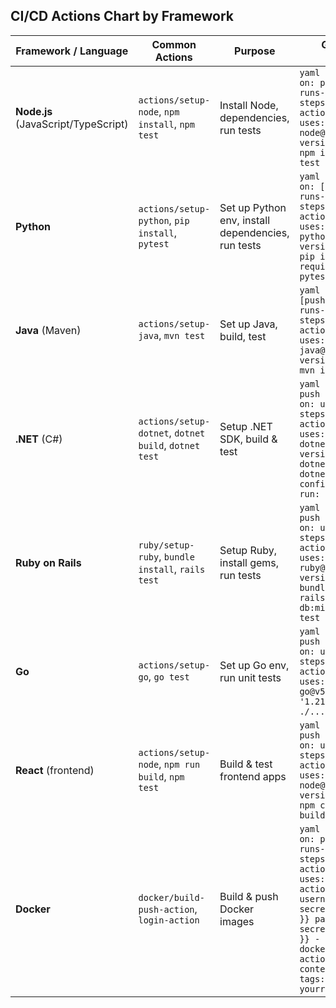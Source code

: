 ## CI/CD Actions Chart by Framework

| Framework / Language                | Common Actions                                        | Purpose                                            | GitHub Actions Example                                                                                                                                                                                                                                                                                                           |
| ----------------------------------- | ----------------------------------------------------- | -------------------------------------------------- | -------------------------------------------------------------------------------------------------------------------------------------------------------------------------------------------------------------------------------------------------------------------------------------------------------------------------------- |
| **Node.js** (JavaScript/TypeScript) | `actions/setup-node`, `npm install`, `npm test`       | Install Node, dependencies, run tests              | `yaml name: Node.js CI on: push jobs: build: runs-on: ubuntu-latest steps: - uses: actions/checkout@v4 - uses: actions/setup-node@v4 with: node-version: '18' - run: npm install - run: npm test `                                                                                                                               |
| **Python**                          | `actions/setup-python`, `pip install`, `pytest`       | Set up Python env, install dependencies, run tests | `yaml name: Python CI on: [push] jobs: test: runs-on: ubuntu-latest steps: - uses: actions/checkout@v4 - uses: actions/setup-python@v5 with: python-version: '3.11' - run: pip install -r requirements.txt - run: pytest `                                                                                                       |
| **Java** (Maven)                    | `actions/setup-java`, `mvn test`                      | Set up Java, build, test                           | `yaml name: Java CI on: [push] jobs: build: runs-on: ubuntu-latest steps: - uses: actions/checkout@v4 - uses: actions/setup-java@v4 with: java-version: '17' - run: mvn install `                                                                                                                                                |
| **.NET** (C#)                       | `actions/setup-dotnet`, `dotnet build`, `dotnet test` | Setup .NET SDK, build & test                       | `yaml name: .NET CI on: push jobs: build: runs-on: ubuntu-latest steps: - uses: actions/checkout@v4 - uses: actions/setup-dotnet@v4 with: dotnet-version: '7.0.x' - run: dotnet restore - run: dotnet build --configuration Release - run: dotnet test `                                                                         |
| **Ruby on Rails**                   | `ruby/setup-ruby`, `bundle install`, `rails test`     | Setup Ruby, install gems, run tests                | `yaml name: Rails CI on: push jobs: test: runs-on: ubuntu-latest steps: - uses: actions/checkout@v4 - uses: ruby/setup-ruby@v1 with: ruby-version: '3.2' - run: bundle install - run: rails db:create db:migrate - run: rails test `                                                                                             |
| **Go**                              | `actions/setup-go`, `go test`                         | Set up Go env, run unit tests                      | `yaml name: Go CI on: push jobs: test: runs-on: ubuntu-latest steps: - uses: actions/checkout@v4 - uses: actions/setup-go@v5 with: go-version: '1.21' - run: go test ./... `                                                                                                                                                     |
| **React** (frontend)                | `actions/setup-node`, `npm run build`, `npm test`     | Build & test frontend apps                         | `yaml name: React CI on: push jobs: test: runs-on: ubuntu-latest steps: - uses: actions/checkout@v4 - uses: actions/setup-node@v4 with: node-version: '18' - run: npm ci - run: npm run build - run: npm test `                                                                                                                  |
| **Docker**                          | `docker/build-push-action`, `login-action`            | Build & push Docker images                         | `yaml name: Docker CI/CD on: push jobs: docker: runs-on: ubuntu-latest steps: - uses: actions/checkout@v4 - uses: docker/login-action@v3 with: username: ${{ secrets.DOCKER_USERNAME }} password: ${{ secrets.DOCKER_PASSWORD }} - uses: docker/build-push-action@v5 with: context: . push: true tags: yourrepo/yourapp:latest ` |

